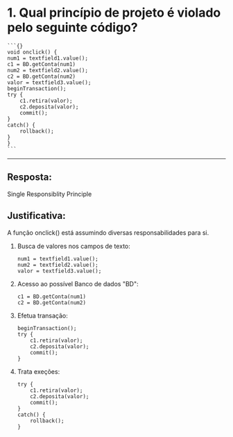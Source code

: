 # 1. Qual princípio de projeto é violado pelo seguinte código?

    ```{}
    void onclick() {
    num1 = textfield1.value();
    c1 = BD.getConta(num1)
    num2 = textfield2.value();
    c2 = BD.getConta(num2)
    valor = textfield3.value();
    beginTransaction();
    try {
        c1.retira(valor);
        c2.deposita(valor);
        commit();
    }
    catch() {
        rollback();
    }
    }
    ```

---

## Resposta:

Single Responsiblity Principle

## Justificativa:

A função onclick() está assumindo diversas responsabilidades para si.
1. Busca de valores nos campos de texto:

    ```{}
    num1 = textfield1.value();
    num2 = textfield2.value();
    valor = textfield3.value();
    ```

2. Acesso ao possível Banco de dados "BD":

    ```{}
    c1 = BD.getConta(num1)
    c2 = BD.getConta(num2)
    ```

3. Efetua transação:

    ```{}
    beginTransaction();
    try {
        c1.retira(valor);
        c2.deposita(valor);
        commit();
    }
    ```

4. Trata exeções:

    ```{}
    try {
        c1.retira(valor);
        c2.deposita(valor);
        commit();
    }
    catch() {
        rollback();
    }
    ```
